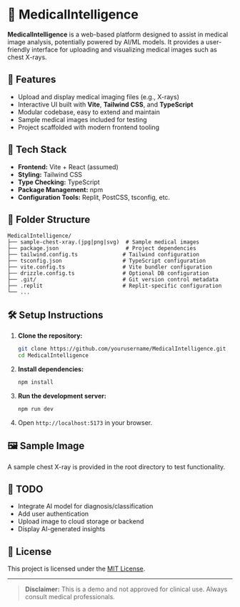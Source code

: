 
# 🧠 MedicalIntelligence

**MedicalIntelligence** is a web-based platform designed to assist in medical image analysis, potentially powered by AI/ML models. It provides a user-friendly interface for uploading and visualizing medical images such as chest X-rays.

## 🚀 Features

- Upload and display medical imaging files (e.g., X-rays)
- Interactive UI built with **Vite**, **Tailwind CSS**, and **TypeScript**
- Modular codebase, easy to extend and maintain
- Sample medical images included for testing
- Project scaffolded with modern frontend tooling

## 🧰 Tech Stack

- **Frontend:** Vite + React (assumed)
- **Styling:** Tailwind CSS
- **Type Checking:** TypeScript
- **Package Management:** npm
- **Configuration Tools:** Replit, PostCSS, tsconfig, etc.

## 📁 Folder Structure

```
MedicalIntelligence/
├── sample-chest-xray.(jpg|png|svg)  # Sample medical images
├── package.json                     # Project dependencies
├── tailwind.config.ts              # Tailwind configuration
├── tsconfig.json                   # TypeScript configuration
├── vite.config.ts                  # Vite bundler configuration
├── drizzle.config.ts               # Optional DB configuration
├── .git/                           # Git version control metadata
├── .replit                         # Replit-specific configuration
└── ...
```

## 🛠️ Setup Instructions

1. **Clone the repository:**

   ```bash
   git clone https://github.com/yourusername/MedicalIntelligence.git
   cd MedicalIntelligence
   ```

2. **Install dependencies:**

   ```bash
   npm install
   ```

3. **Run the development server:**

   ```bash
   npm run dev
   ```

4. Open `http://localhost:5173` in your browser.

## 🖼️ Sample Image

A sample chest X-ray is provided in the root directory to test functionality.

## 📌 TODO

- Integrate AI model for diagnosis/classification
- Add user authentication
- Upload image to cloud storage or backend
- Display AI-generated insights

## 📄 License

This project is licensed under the [MIT License](LICENSE).

---

> **Disclaimer:** This is a demo and not approved for clinical use. Always consult medical professionals.
